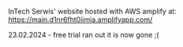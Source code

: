 InTech Serwis' website hosted with AWS amplify at: https://main.d1nr6fht0iimia.amplifyapp.com/

23.02.2024 - free trial ran out it is now gone ;(
